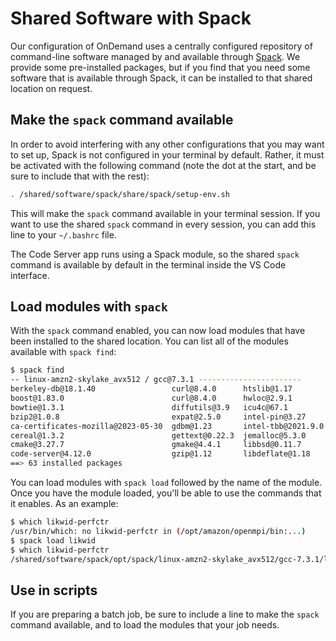 # Shared Software with Spack

Our configuration of OnDemand uses a centrally configured repository of command-line software managed by and available through [Spack](https://spack.readthedocs.io/en/latest/index.html). We provide some pre-installed packages, but if you find that you need some software that is available through Spack, it can be installed to that shared location on request.

## Make the `spack` command available

In order to avoid interfering with any other configurations that you may want to set up, Spack is not configured in your terminal by default. Rather, it must be activated with the following command (note the dot at the start, and be sure to include that with the rest):

```bash
. /shared/software/spack/share/spack/setup-env.sh
```

This will make the `spack` command available in your terminal session. If you want to use the shared `spack` command in every session, you can add this line to your `~/.bashrc` file.

The Code Server app runs using a Spack module, so the shared `spack` command is available by default in the terminal inside the VS Code interface.

## Load modules with `spack`

With the `spack` command enabled, you can now load modules that have been installed to the shared location. You can list all of the modules available with `spack find`:

```bash
$ spack find
-- linux-amzn2-skylake_avx512 / gcc@7.3.1 -----------------------
berkeley-db@18.1.40                 curl@8.4.0      htslib@1.17         libdivsufsort@2.0.1  libtool@2.4.7     nghttp2@1.57.0       r@4.3.0               unzip@6.0
boost@1.83.0                        curl@8.4.0      hwloc@2.9.1         libffi@3.4.4         libunistring@1.1  openjdk@11.0.20.1_1  readline@8.2          util-linux-uuid@2.38.1
bowtie@1.3.1                        diffutils@3.9   icu4c@67.1          libgff@2.0.0         libxcrypt@4.4.35  openssl@3.1.3        salmon@1.10.2         util-macros@1.19.3
bzip2@1.0.8                         expat@2.5.0     intel-pin@3.27      libiconv@1.17        libxml2@2.10.3    pcre2@10.42          sqlite@3.43.2         which@2.21
ca-certificates-mozilla@2023-05-30  gdbm@1.23       intel-tbb@2021.9.0  libidn2@2.3.4        likwid@5.2.2      perl@5.38.0          staden-io-lib@1.14.8  xz@5.4.1
cereal@1.3.2                        gettext@0.22.3  jemalloc@5.3.0      libmd@1.0.4          lua@5.4.4         pigz@2.7             star@2.7.10b          zlib-ng@2.1.4
cmake@3.27.7                        gmake@4.4.1     libbsd@0.11.7       libpciaccess@0.17    m4@1.4.19         pkgconf@1.9.5        tar@1.34              zstd@1.5.5
code-server@4.12.0                  gzip@1.12       libdeflate@1.18     libsigsegv@2.14      ncurses@6.4       python@3.11.6        texinfo@7.0.3
==> 63 installed packages
```

You can load modules with `spack load` followed by the name of the module. Once you have the module loaded, you'll be able to use the commands that it enables. As an example:

```bash
$ which likwid-perfctr
/usr/bin/which: no likwid-perfctr in (/opt/amazon/openmpi/bin:...)
$ spack load likwid
$ which likwid-perfctr
/shared/software/spack/opt/spack/linux-amzn2-skylake_avx512/gcc-7.3.1/likwid-5.2.2-aayxcqg6nj5zykdozo5z4yubzjevxhhm/bin/likwid-perfctr
```

## Use in scripts

If you are preparing a batch job, be sure to include a line to make the `spack` command available, and to load the modules that your job needs.
